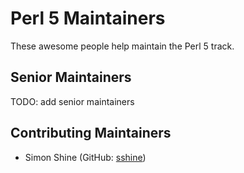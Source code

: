 # Perl 5 Maintainers

These awesome people help maintain the Perl 5 track.

## Senior Maintainers

TODO: add senior maintainers

## Contributing Maintainers

- Simon Shine (GitHub: [sshine](https://github.com/sshine))
